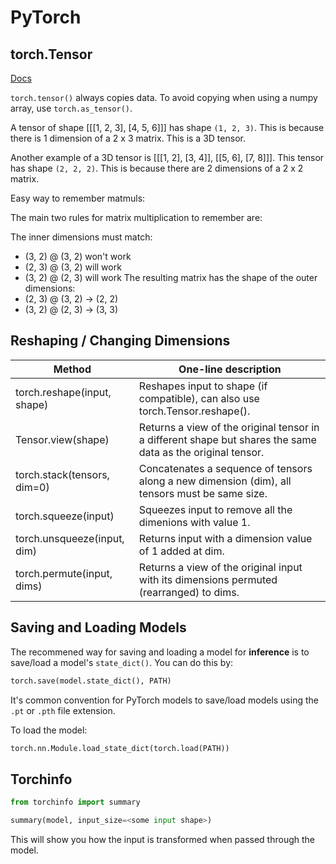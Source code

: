 # PyTorch

## torch.Tensor

[Docs](https://pytorch.org/docs/stable/tensors.html)

`torch.tensor()` always copies data. To avoid copying when using a numpy array, use `torch.as_tensor()`.

A tensor of shape [[[1, 2, 3], [4, 5, 6]]] has shape `(1, 2, 3)`. This is because there is 1 dimension of a 2 x 3 matrix. This is a 3D tensor.

Another example of a 3D tensor is [[[1, 2], [3, 4]], [[5, 6], [7, 8]]]. This tensor has shape `(2, 2, 2)`. This is because there are 2 dimensions of a 2 x 2 matrix.

Easy way to remember matmuls:

The main two rules for matrix multiplication to remember are:

The inner dimensions must match:
- (3, 2) @ (3, 2) won't work
- (2, 3) @ (3, 2) will work
- (3, 2) @ (2, 3) will work
The resulting matrix has the shape of the outer dimensions:
- (2, 3) @ (3, 2) -> (2, 2)
- (3, 2) @ (2, 3) -> (3, 3)

## Reshaping / Changing Dimensions

| Method | One-line description |
| ------ | -------------------- |
| torch.reshape(input, shape) | Reshapes input to shape (if compatible), can also use torch.Tensor.reshape(). |
| Tensor.view(shape) | Returns a view of the original tensor in a different shape but shares the same data as the original tensor. |
| torch.stack(tensors, dim=0) | Concatenates a sequence of tensors along a new dimension (dim), all tensors must be same size. |
| torch.squeeze(input) | Squeezes input to remove all the dimenions with value 1. |
| torch.unsqueeze(input, dim) | Returns input with a dimension value of 1 added at dim. |
| torch.permute(input, dims) | Returns a view of the original input with its dimensions permuted (rearranged) to dims. |

## Saving and Loading Models

The recommened way for saving and loading a model for **inference** is to save/load a model's `state_dict()`. You can do this by:

```python
torch.save(model.state_dict(), PATH)
```

It's common convention for PyTorch models to save/load models using the `.pt` or `.pth` file extension.

To load the model:

```python
torch.nn.Module.load_state_dict(torch.load(PATH))
```

## Torchinfo

```python
from torchinfo import summary

summary(model, input_size=<some input shape>)
```

This will show you how the input is transformed when passed through the model.
